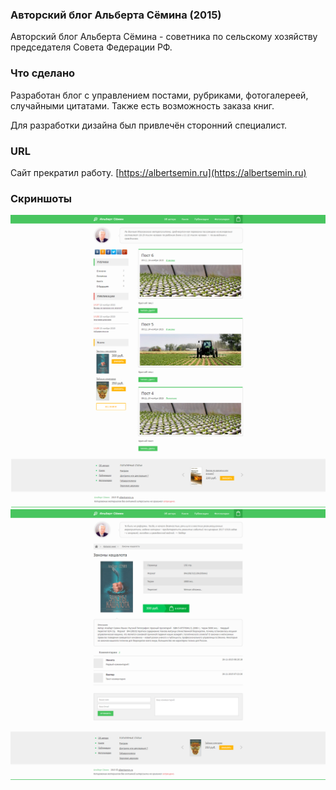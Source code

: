 ### Авторский блог Альберта Сёмина (2015)
Авторский блог Альберта Сёмина - советника по сельскому хозяйству председателя Совета Федерации РФ.

### Что сделано
Разработан блог с управлением постами, рубриками, фотогалереей, случайными цитатами. Также есть возможность заказа книг.

Для разработки дизайна был привлечён сторонний специалист.

### URL
Сайт прекратил работу. [https://albertsemin.ru](https://albertsemin.ru)

### Скриншоты
[![Скриншот 1](screen1.png)](screen1.png)
[![Скриншот 2](screen2.png)](screen2.png)
